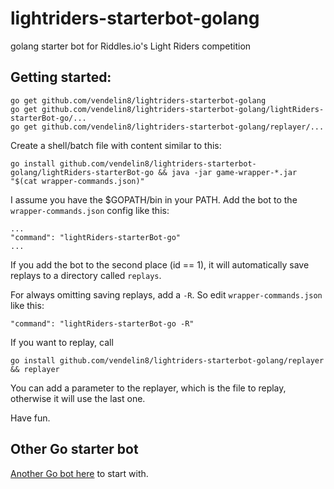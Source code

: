 # lightriders-starterbot-golang
golang starter bot for Riddles.io's Light Riders competition

## Getting started:
```
go get github.com/vendelin8/lightriders-starterbot-golang
go get github.com/vendelin8/lightriders-starterbot-golang/lightRiders-starterBot-go/...
go get github.com/vendelin8/lightriders-starterbot-golang/replayer/...
```

Create a shell/batch file with content similar to this:
```
go install github.com/vendelin8/lightriders-starterbot-golang/lightRiders-starterBot-go && java -jar game-wrapper-*.jar "$(cat wrapper-commands.json)"
```


I assume you have the $GOPATH/bin in your PATH. Add the bot to the ```wrapper-commands.json``` config like this:
```
...
"command": "lightRiders-starterBot-go"
...
```

If you add the bot to the second place (id == 1), it will automatically save replays to a directory called ```replays```.

For always omitting saving replays, add a ```-R```. So edit ```wrapper-commands.json``` like this:
```
"command": "lightRiders-starterBot-go -R"
```

If you want to replay, call
```
go install github.com/vendelin8/lightriders-starterbot-golang/replayer && replayer
```
You can add a parameter to the replayer, which is the file to replay, otherwise it will use the last one.

Have fun.

## Other Go starter bot
[Another Go bot here](https://github.com/royerk/GoLightRiders-StarterBot) to start with.
